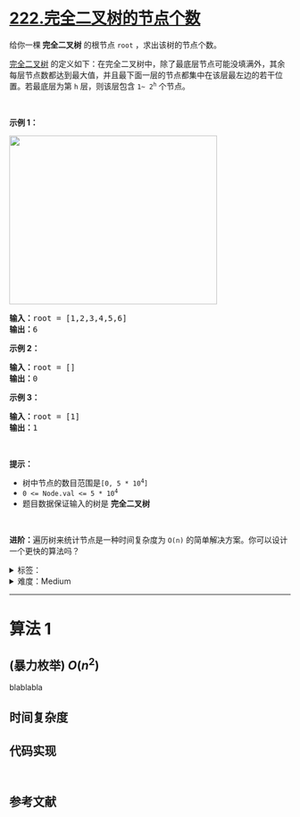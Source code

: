 # [222.完全二叉树的节点个数](https://leetcode.cn/problems/count-complete-tree-nodes/)

<p>给你一棵<strong> 完全二叉树</strong> 的根节点 <code>root</code> ，求出该树的节点个数。</p>

<p><a href="https://baike.baidu.com/item/%E5%AE%8C%E5%85%A8%E4%BA%8C%E5%8F%89%E6%A0%91/7773232?fr=aladdin">完全二叉树</a> 的定义如下：在完全二叉树中，除了最底层节点可能没填满外，其余每层节点数都达到最大值，并且最下面一层的节点都集中在该层最左边的若干位置。若最底层为第 <code>h</code> 层，则该层包含 <code>1~ 2<sup>h</sup></code> 个节点。</p>

<p> </p>

<p><strong>示例 1：</strong></p>
<img alt="" src="https://assets.leetcode.com/uploads/2021/01/14/complete.jpg" style="width: 372px; height: 302px;" />
<pre>
<strong>输入：</strong>root = [1,2,3,4,5,6]
<strong>输出：</strong>6
</pre>

<p><strong>示例 2：</strong></p>

<pre>
<strong>输入：</strong>root = []
<strong>输出：</strong>0
</pre>

<p><strong>示例 3：</strong></p>

<pre>
<strong>输入：</strong>root = [1]
<strong>输出：</strong>1
</pre>

<p> </p>

<p><strong>提示：</strong></p>

<ul>
	<li>树中节点的数目范围是<code>[0, 5 * 10<sup>4</sup>]</code></li>
	<li><code>0 <= Node.val <= 5 * 10<sup>4</sup></code></li>
	<li>题目数据保证输入的树是 <strong>完全二叉树</strong></li>
</ul>

<p> </p>

<p><strong>进阶：</strong>遍历树来统计节点是一种时间复杂度为 <code>O(n)</code> 的简单解决方案。你可以设计一个更快的算法吗？</p>

<details>
<summary>标签：</summary>
['树', '深度优先搜索', '二分查找', '二叉树']
</details>

<details>
<summary>难度：Medium</summary>
喜欢：751
</details>

---

# 算法 1

## (暴力枚举) $O(n^2)$

blablabla

## 时间复杂度

## 代码实现

```java []

```

```cpp []

```

## 参考文献
